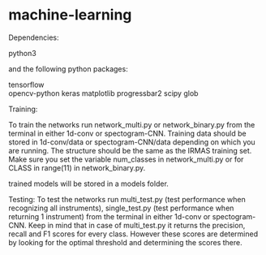# machine-learning

Dependencies:

python3

and the following python packages:

tensorflow<br>
opencv-python
keras
matplotlib
progressbar2
scipy
glob





Training:

To train the networks run network_multi.py or network_binary.py from the terminal in either 1d-conv or spectogram-CNN. Training data should be stored in 1d-conv/data or spectogram-CNN/data depending on which you are running. The structure should be the same as the IRMAS training set. Make sure you set the variable num_classes in network_multi.py or for CLASS in range(11) in network_binary.py.

trained models will be stored in a models folder.

Testing:
To test the networks run multi_test.py (test performance when recognizing all instruments), single_test.py (test performance when returning 1 instrument) from the terminal in either 1d-conv or spectogram-CNN. Keep in mind that in case of multi_test.py it returns the precision, recall and F1 scores for every class. However these scores are determined by looking for the optimal threshold and determining the scores there.


